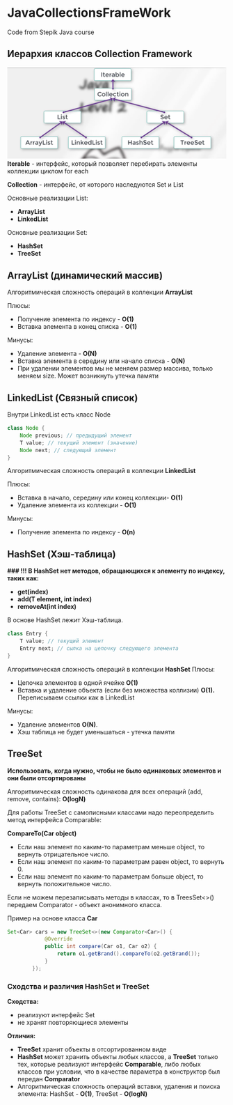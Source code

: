 # JavaCollectionsFrameWork
Code from Stepik Java course

## Иерархия классов Collection Framework

![Иерархия.png](imagesForReadme/%D0%98%D0%B5%D1%80%D0%B0%D1%80%D1%85%D0%B8%D1%8F.png)
**Iterable** - интерфейс, который позволяет перебирать элементы коллекции циклом for each

**Collection** - интерфейс, от которого наследуются Set и List

Основные реализации List:
- **ArrayList**
- **LinkedList**

Основные реализации Set:
- **HashSet**
- **TreeSet**

## ArrayList (динамический массив)
Алгоритмическая сложность операций в коллекции **ArrayList**

Плюсы:
- Получение элемента по индексу - **O(1)**
- Вставка элемента в конец списка - **O(1)**

Минусы:
- Удаление элемента - **O(N)**
- Вставка элемента в середину или начало списка - **O(N)**
- При удалении элементов мы не меняем размер массива, только меняем size. Может возникнуть утечка памяти


## LinkedList (Связный список)
Внутри LinkedList есть класс Node

```java
class Node {
	Node previous; // предыдущий элемент
	T value; // текущий элемент (значение)
	Node next; // следующий элемент 
}
```
Алгоритмическая сложность операций в коллекции **LinkedList**

Плюсы:
- Вставка в начало, середину или конец коллекции- **O(1)**
- Удаление элемента из коллекции - **O(1)**

Минусы:
- Получение элемента по индексу - **O(n)**

## HashSet (Хэш-таблица)

**### !!! В HashSet нет методов, обращающихся к элементу по индексу, таких как:**
- **get(index)**
- **add(T element, int index)**
- **removeAt(int index)**

В основе HashSet лежит Хэш-таблица.
```java
class Entry {
	T value; // текущий элемент
	Entry next; // сылка на цепочку следующего элемента
}
```

Алгоритмическая сложность операций в коллекции **HashSet**
Плюсы:

- Цепочка элементов в одной ячейке **O(1)**
- Вставка и удаление объекта (если без множества коллизии) **O(1).** Переписываем ссылки как в LinkedList

Минусы:

- Удаление элементов **O(N)**.
- Хэш таблица не будет уменьшаться - утечка памяти


## TreeSet
**Использовать, когда нужно, чтобы не было одинаковых элементов и они были отсортированы**

Алгоритмическая сложность одинакова для всех операций (add, remove, contains): **O(logN)**

Для работы TreeSet с самописными классами надо переопределить метод интерфейса Comparable:

**CompareTo(Car object)**

- Если наш элемент по каким-то  параметрам меньше object, то вернуть отрицательное число.
- Если наш элемент по каким-то параметрам равен object, то вернуть 0.
- Если наш элемент по каким-то параметрам больше object, то вернуть положительное число.

Если не можем перезаписывать методы в классах, то в TreesSet<>() передаем Comparator - объект анонимного класса.

Пример на основе класса **Car**

```java
Set<Car> cars = new TreeSet<>(new Comparator<Car>() {
            @Override
            public int compare(Car o1, Car o2) {
                return o1.getBrand().compareTo(o2.getBrand());
            }
        });
```

### Сходства и различия HashSet и TreeSet

**Сходства:**

- реализуют интерфейс Set
- не хранят повторяющиеся элементы

**Отличия:**

- **TreeSet** хранит объекты в отсортированном виде
- **HashSet** может хранить объекты любых классов, а **TreeSet** только тех, которые реализуют интерфейс **Comparable**, либо любых классов при условии, что в качестве параметра в конструктор был передан **Comparator**
- Алгоритмическая сложность операций вставки, удаления и поиска элемента: HashSet - **O(1)**, TreeSet - **O(logN)**